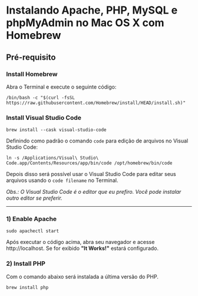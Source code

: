 # Instalando Apache, PHP, MySQL e phpMyAdmin no Mac OS X com Homebrew

## Pré-requisito

### Install Homebrew

Abra o Terminal e execute o seguinte código:

```
/bin/bash -c "$(curl -fsSL https://raw.githubusercontent.com/Homebrew/install/HEAD/install.sh)"
```

### Install Visual Studio Code

```
brew install --cask visual-studio-code
```

Definindo como padrão o comando `code` para edição de arquivos no Visual Studio Code:

```
ln -s /Applications/Visual\ Studio\ Code.app/Contents/Resources/app/bin/code /opt/homebrew/bin/code
```
Depois disso será possível usar o Visual Studio Code para editar seus arquivos usando o `code filename` no Terminal.

_Obs.: O Visual Studio Code é o editor que eu prefiro. Você pode instalar outro editor se preferir._

----

### 1) Enable Apache

```
sudo apachectl start
```

Após executar o código acima, abra seu navegador e acesse http://localhost. Se for exibido **"It Works!"** estará configurado.



### 2) Install PHP

Com o comando abaixo será instalada a última versão do PHP.

```
brew install php
```
